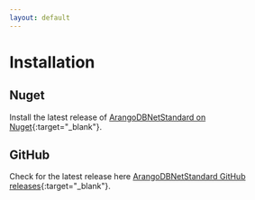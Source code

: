 ```yaml
---
layout: default
---
```

# Installation

## Nuget

Install the latest release of
[ArangoDBNetStandard on Nuget](https://www.nuget.org/packages/ArangoDBNetStandard){:target="_blank"}.

## GitHub

Check for the latest release here
[ArangoDBNetStandard GitHub releases](https://github.com/ArangoDB-Community/arangodb-net-standard/releases){:target="_blank"}.
